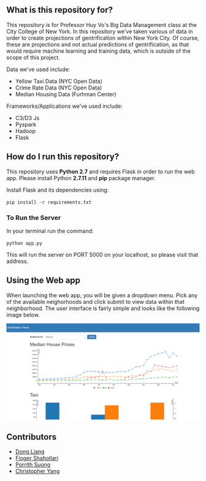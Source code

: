## What is this repository for?

This repository is for Professor Huy Vo's Big Data Management class at the City College of New York. In this repository we've taken various of data in order to create projections of gentrification within New York City. Of course, these are projections and not actual predictions of gentrification, as that would require machine learning and training data, which is outside of the scope of this project.

Data we've used include:
- Yellow Taxi Data (NYC Open Data)
- Crime Rate Data (NYC Open Data)
- Median Housing Data (Furhman Center)

Frameworks/Applications we've used include:
- C3/D3 Js
- Pyspark
- Hadoop
- Flask


## How do I run this repository?

This repository uses **Python 2.7** and requires Flask in order to run the web app. Please install Python **2.7.11** and **pip** package manager.

Install Flask and its dependencies using:

`pip install -r requirements.txt`

### To Run the Server
In your terminal run the command:

`python app.py`

This will run the server on PORT 5000 on your localhost, so please visit that address.


## Using the Web app

When launching the web app, you will be given a dropdown menu. Pick any of the available neighorhoods and click submit to view data within that neighborhood. The user interface
is fairly simple and looks like the following image below.

![User Interface](WebApp.png)

## Contributors
- [Dong Liang](https://github.com/dongliang3571)
- [Fioger Shahollari](https://github.com/Fioger)
- [Porrith Suong](https://github.com/psuong)
- [Christopher Yang](https://github.com/cyang)
